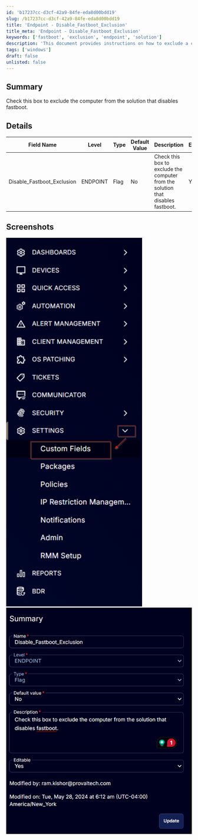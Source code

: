 ```yaml
---
id: 'b17237cc-d3cf-42a9-84fe-eda8d00bdd19'
slug: /b17237cc-d3cf-42a9-84fe-eda8d00bdd19
title: 'Endpoint - Disable_Fastboot_Exclusion'
title_meta: 'Endpoint - Disable_Fastboot_Exclusion'
keywords: ['fastboot', 'exclusion', 'endpoint', 'solution']
description: 'This document provides instructions on how to exclude a computer from the solution that disables fastboot. It includes details about the relevant field, its properties, and screenshots for better understanding.'
tags: ['windows']
draft: false
unlisted: false
---
```


## Summary

Check this box to exclude the computer from the solution that disables fastboot.

## Details

| Field Name                     | Level    | Type  | Default Value | Description                                                                | Editable |
|--------------------------------|----------|-------|---------------|----------------------------------------------------------------------------|----------|
| Disable_Fastboot_Exclusion     | ENDPOINT | Flag  | No            | Check this box to exclude the computer from the solution that disables fastboot. | Yes      |

## Screenshots

![Screenshot 1](../../../static/img/docs/b17237cc-d3cf-42a9-84fe-eda8d00bdd19/image_1.png)
![Screenshot 2](../../../static/img/docs/b17237cc-d3cf-42a9-84fe-eda8d00bdd19/image_2.png)

